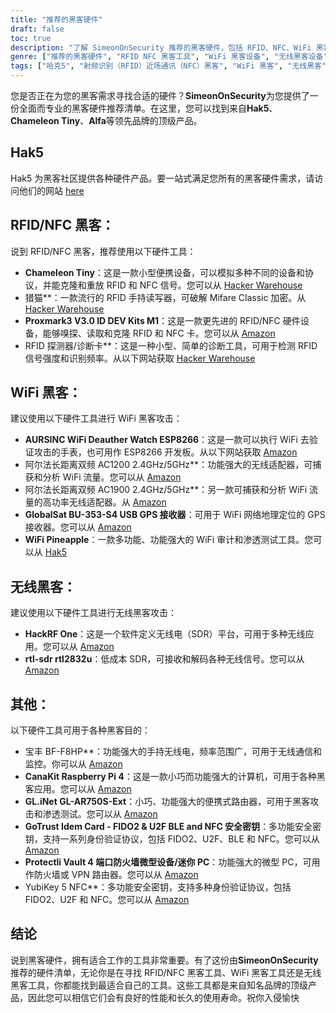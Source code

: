 ```yaml
---
title: "推荐的黑客硬件"
draft: false
toc: true
description: "了解 SimeonOnSecurity 推荐的黑客硬件，包括 RFID、NFC、WiFi 黑客、无线黑客等工具。选购来自 Hak5、Chameleon Tiny、Alfa 等品牌的顶级产品。通过 SimeonOnSecurity 全面而专业的推荐，找到满足您需求的完美工具。"
genre: ["推荐的黑客硬件", "RFID NFC 黑客工具", "WiFi 黑客设备", "无线黑客设备", "黑客硬件推荐", "网络安全工具", "克隆 RFID NFC 信号", "WiFi 解除认证", "无线信号嗅探", "基于 GPS 的 WiFi 地理定位", "软件定义无线电平台", "迷你 PC 防火墙", "安全密钥验证"]
tags: ["哈克5", "射频识别（RFID）近场通讯（NFC）黑客", "WiFi 黑客", "无线黑客", "其他", "建议", "变色龙小小", "猎人猫", "Proxmark3", "RFID 探测器", "WiFi Deauther 手表", "阿尔法长距离双频", "GlobalSat BU-353-S4", "WiFi 菠萝", "HackRF One", "RTL-SDR RTL2832U", "宝丰 BF-F8HP", "CanaKit Raspberry Pi 4", "GL.iNet GL-AR750S-Ext", "GoTrust IDem 卡", "保险箱", "YubiKey 5 NFC", "FIDO2", "U2F BLE", "NFC 安全密钥", "黑客硬件", "黑客工具", "网络安全", "射频识别（RFID）近场通讯（NFC）黑客", "WiFi 黑客攻击", "无线黑客", "Proxmark3 V3.0 ID DEV 套件 M1", "WiFi Deauther 手表 ESP8266", "阿尔法长距离双频 AC1200", "阿尔法长距离双频 AC1900", "GlobalSat BU-353-S4 USB GPS 接收机", "克隆 RFID NFC 信号", "无线信号嗅探", "基于 GPS 的 WiFi 地理定位", "软件定义无线电平台", "低成本 SDR", "手持无线电通信", "微型电脑防火墙", "安全密钥认证", "黑客硬件工具", "黑客仓库"]
---
```


您是否正在为您的黑客需求寻找合适的硬件？**SimeonOnSecurity**为您提供了一份全面而专业的黑客硬件推荐清单。在这里，您可以找到来自**Hak5**、**Chameleon Tiny**、**Alfa**等领先品牌的顶级产品。

## Hak5
Hak5 为黑客社区提供各种硬件产品。要一站式满足您所有的黑客硬件需求，请访问他们的网站 [here](https://shop.hak5.org/)

## RFID/NFC 黑客：
说到 RFID/NFC 黑客，推荐使用以下硬件工具：
- **Chameleon Tiny**：这是一款小型便携设备，可以模拟多种不同的设备和协议，并能克隆和重放 RFID 和 NFC 信号。您可以从 [Hacker Warehouse](https://hackerwarehouse.com/product/chameleon-tiny/)
- 猎猫**：一款流行的 RFID 手持读写器，可破解 Mifare Classic 加密。从 [Hacker Warehouse](https://hackerwarehouse.com/product/hunter-cat/)
- **Proxmark3 V3.0 ID DEV Kits M1**：这是一款更先进的 RFID/NFC 硬件设备，能够嗅探、读取和克隆 RFID 和 NFC 卡。您可以从 [Amazon](https://amzn.to/3g83cFx)
- RFID 探测器/诊断卡**：这是一种小型、简单的诊断工具，可用于检测 RFID 信号强度和识别频率。从以下网站获取 [Hacker Warehouse](https://hackerwarehouse.com/product/rfid-detector-diagnostic-card/)

## WiFi 黑客：
建议使用以下硬件工具进行 WiFi 黑客攻击：
- **AURSINC WiFi Deauther Watch ESP8266**：这是一款可以执行 WiFi 去验证攻击的手表，也可用作 ESP8266 开发板。从以下网站获取 [Amazon](https://amzn.to/2P0W3uX)
- 阿尔法长距离双频 AC1200 2.4GHz/5GHz**：功能强大的无线适配器，可捕获和分析 WiFi 流量。您可以从 [Amazon](https://amzn.to/330FAPG)
- 阿尔法长距离双频 AC1900 2.4GHz/5GHz**：另一款可捕获和分析 WiFi 流量的高功率无线适配器。从 [Amazon](https://amzn.to/39xzZlh)
- **GlobalSat BU-353-S4 USB GPS 接收器**：可用于 WiFi 网络地理定位的 GPS 接收器。您可以从 [Amazon](https://amzn.to/3fcHWxq)
- **WiFi Pineapple**：一款多功能、功能强大的 WiFi 审计和渗透测试工具。您可以从 [Hak5](https://shop.hak5.org/products/wifi-pineapple)

## 无线黑客：
建议使用以下硬件工具进行无线黑客攻击：
- **HackRF One**：这是一个软件定义无线电（SDR）平台，可用于多种无线应用。您可以从 [Amazon](https://amzn.to/2OXVj9Q)
- **rtl-sdr rtl2832u**：低成本 SDR，可接收和解码各种无线信号。您可以从 [Amazon](https://amzn.to/302Egd9)

## 其他：
以下硬件工具可用于各种黑客目的：
- 宝丰 BF-F8HP**：功能强大的手持无线电，频率范围广，可用于无线通信和监控。你可以从 [Amazon](https://amzn.to/39vChkK)
- **CanaKit Raspberry Pi 4**：这是一款小巧而功能强大的计算机，可用于各种黑客应用。您可以从 [Amazon](https://amzn.to/2EqDyOx)
- **GL.iNet GL-AR750S-Ext**：小巧、功能强大的便携式路由器，可用于黑客攻击和渗透测试。您可以从 [Amazon](https://amzn.to/3g5PTFV)
- **GoTrust Idem Card - FIDO2 & U2F BLE and NFC 安全密钥**：多功能安全密钥，支持一系列身份验证协议，包括 FIDO2、U2F、BLE 和 NFC。您可以从 [Amazon](https://amzn.to/30RFE1x)
- **Protectli Vault 4 端口防火墙微型设备/迷你 PC**：功能强大的微型 PC，可用作防火墙或 VPN 路由器。您可以从 [Amazon](https://amzn.to/2X1S2KZ)
- YubiKey 5 NFC**：多功能安全密钥，支持多种身份验证协议，包括 FIDO2、U2F 和 NFC。您可以从 [Amazon](https://amzn.to/2OXAxHw)

## 结论
说到黑客硬件，拥有适合工作的工具非常重要。有了这份由**SimeonOnSecurity**推荐的硬件清单，无论你是在寻找 RFID/NFC 黑客工具、WiFi 黑客工具还是无线黑客工具，你都能找到最适合自己的工具。这些工具都是来自知名品牌的顶级产品，因此您可以相信它们会有良好的性能和长久的使用寿命。祝你入侵愉快



